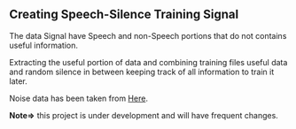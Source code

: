 ## Creating Speech-Silence Training Signal

The data Signal have Speech and non-Speech portions that do not contains useful information.

Extracting the useful portion of data and combining training files useful data and random silence in between keeping track of all information to train it later.

Noise data has been taken from [Here](https://www.soundjay.com/washer/washing-machine-5.wav).

**Note=>** this project is under development and will have frequent changes.
